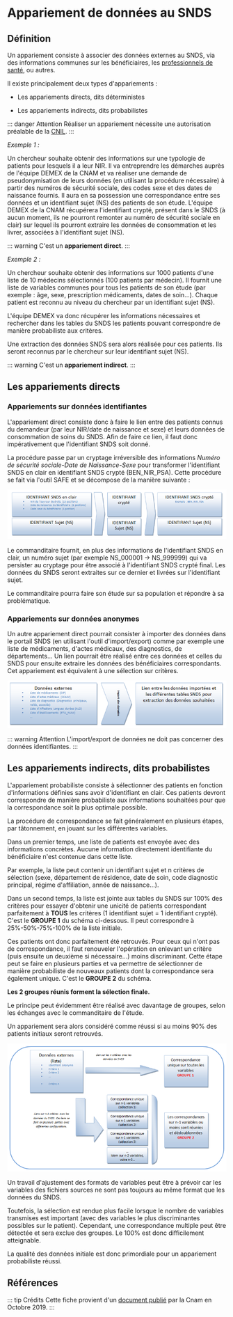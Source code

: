 # Appariement de données au SNDS
<!-- SPDX-License-Identifier: MPL-2.0 -->

## Définition

Un appariement consiste à associer des données externes au SNDS, via des informations communes sur les bénéficiaires, les [professionnels de santé](../glossaire/PS.md), ou autres. 

Il existe principalement deux types d'appariements :

- Les appariements directs, dits déterministes

- Les appariements indirects, dits probabilistes

::: danger Attention
Réaliser un appariement nécessite une autorisation préalable de la [CNIL](../glossaire/CNIL.md).
:::


*Exemple 1 :* 

Un chercheur souhaite obtenir des informations sur une typologie de patients pour lesquels il a leur NIR. 
Il va entreprendre les démarches auprès de l'équipe DEMEX de la CNAM et va réaliser une demande de pseudonymisation de leurs données (en utilisant la procédure nécessaire) à partir des numéros de sécurité sociale, des codes sexe et des dates de naissance fournis. 
Il aura en sa possession une correspondance entre ses données et un identifiant sujet (NS) des patients de son étude. 
L'équipe DEMEX de la CNAM récupérera l'identifiant crypté, présent dans le SNDS (à aucun moment, ils ne pourront remonter au numéro de sécurité sociale en clair) sur lequel ils pourront extraire les données de consommation et les livrer, associées à l'identifiant sujet (NS). 

::: warning
C'est un **appariement direct**.
:::

*Exemple 2 :* 

Un chercheur souhaite obtenir des informations sur 1000 patients d'une liste de 10 médecins sélectionnés (100 patients par médecin). 
Il fournit une liste de variables communes pour tous les patients de son étude (par exemple : âge, sexe, prescription médicaments, dates de soin...). 
Chaque patient est reconnu au niveau du chercheur par un identifiant sujet (NS).

L'équipe DEMEX va donc récupérer les informations nécessaires et rechercher dans les tables du SNDS les patients pouvant correspondre de manière probabiliste aux critères.

Une extraction des données SNDS sera alors réalisée pour ces patients. Ils seront reconnus par le chercheur sur leur identifiant sujet (NS). 

::: warning
C'est un **appariement indirect**.
:::

## Les appariements directs

### Appariements sur données identifiantes

L'appariement direct consiste donc à faire le lien entre des patients connus du demandeur (par leur NIR/date de naissance et sexe) et leurs données de consommation de soins du SNDS. 
Afin de faire ce lien, il faut donc impérativement que l'identifiant SNDS soit donné.

La procédure passe par un cryptage irréversible des informations *Numéro de sécurité sociale-Date de Naissance-Sexe* pour transformer l'identifiant SNDS en clair en identifiant SNDS crypté (BEN_NIR_PSA). 
Cette procédure se fait via l'outil SAFE et se décompose de la manière suivante :

![schema 1](../files/Cnam/Fiche_Appariement/Appariement_Schema_1.png)

Le commanditaire fournit, en plus des informations de l'identifiant SNDS en clair, un numéro sujet (par exemple NS_000001 -> NS_999999) qui va persister au cryptage pour être associé à l'identifiant SNDS crypté final. 
Les données du SNDS seront extraites sur ce dernier et livrées sur l'identifiant sujet.

Le commanditaire pourra faire son étude sur sa population et répondre à sa problématique.

### Appariements sur données anonymes

Un autre appariement direct pourrait consister à importer des données dans le portail SNDS (en utilisant l'outil d'import/export) comme par exemple une liste de médicaments, d'actes médicaux, des diagnostics, de départements... 
Un lien pourrait être réalisé entre ces données et celles du SNDS pour ensuite extraire les données des bénéficiaires correspondants. 
Cet appariement est équivalent à une sélection sur critères.

![schema 2](../files/Cnam/Fiche_Appariement/Appariement_Schema_2.png)


::: warning Attention
L'import/export de données ne doit pas concerner des données identifiantes.
:::

## Les appariements indirects, dits probabilistes

L'appariement probabiliste consiste à sélectionner des patients en fonction d'informations définies sans avoir d'identifiant en clair. 
Ces patients devront correspondre de manière probabiliste aux informations souhaitées pour que la correspondance soit la plus optimale possible.

La procédure de correspondance se fait généralement en plusieurs étapes, par tâtonnement, en jouant sur les différentes variables.

Dans un premier temps, une liste de patients est envoyée avec des informations concrètes. 
Aucune information directement identifiante du bénéficiaire n'est contenue dans cette liste.

Par exemple, la liste peut contenir un identifiant sujet et n critères de sélection (sexe, département de résidence, date de soin, code diagnostic principal, régime d'affiliation, année de naissance...).

Dans un second temps, la liste est jointe aux tables du SNDS sur 100% des critères pour essayer d'obtenir une unicité de patients correspondant parfaitement à **TOUS** les critères (1 identifiant sujet = 1 identifiant crypté). 
C'est le **GROUPE 1** du schéma ci-dessous. 
Il peut correspondre à 25%-50%-75%-100% de la liste initiale.

Ces patients ont donc parfaitement été retrouvés. Pour ceux qui n'ont pas de correspondance, il faut renouveler l'opération en enlevant un critère (puis ensuite un deuxième si nécessaire...) moins discriminant. 
Cette étape peut se faire en plusieurs parties et va permettre de sélectionner de manière probabiliste de nouveaux patients dont la correspondance sera également unique. 
C'est le **GROUPE 2** du schéma.

**Les 2 groupes réunis forment la sélection finale.**

Le principe peut évidemment être réalisé avec davantage de groupes, selon les échanges avec le commanditaire de l'étude.

Un appariement sera alors considéré comme réussi si au moins 90% des patients initiaux seront retrouvés.

![schema 3](../files/Cnam/Fiche_Appariement/Appariement_Schema_3.png)

Un travail d'ajustement des formats de variables peut être à prévoir car les variables des fichiers sources ne sont pas toujours au même format que les données du SNDS.

Toutefois, la sélection est rendue plus facile lorsque le nombre de variables transmises est important (avec des variables le plus discriminantes possibles sur le patient). 
Cependant, une correspondance multiple peut être détectée et sera exclue des groupes. 
Le 100% est donc difficilement atteignable.

La qualité des données initiale est donc primordiale pour un appariement probabiliste réussi.


## Références

::: tip Crédits
Cette fiche provient d'un [document publié](../files/Cnam/2019-10_Cnam_Appariement_MPL-2.0.pdf) par la Cnam en Octobre 2019.
:::
